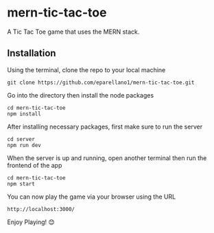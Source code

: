 # mern-tic-tac-toe
A Tic Tac Toe game that uses the MERN stack.

## Installation
Using the terminal, clone the repo to your local machine

```
git clone https://github.com/eparellano1/mern-tic-tac-toe.git
```
Go into the directory then install the node packages

```
cd mern-tic-tac-toe
npm install
```
After installing necessary packages, first make sure to run the server
```
cd server
npm run dev
```

When the server is up and running, open another terminal then run the frontend of the app
```
cd mern-tic-tac-toe
npm start
```

You can now play the game via your browser using the URL 
```
http://localhost:3000/
```

Enjoy Playing! 😊 